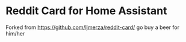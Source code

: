 # Reddit Card for Home Assistant
Forked from  https://github.com/ljmerza/reddit-card/ go buy a beer for him/her